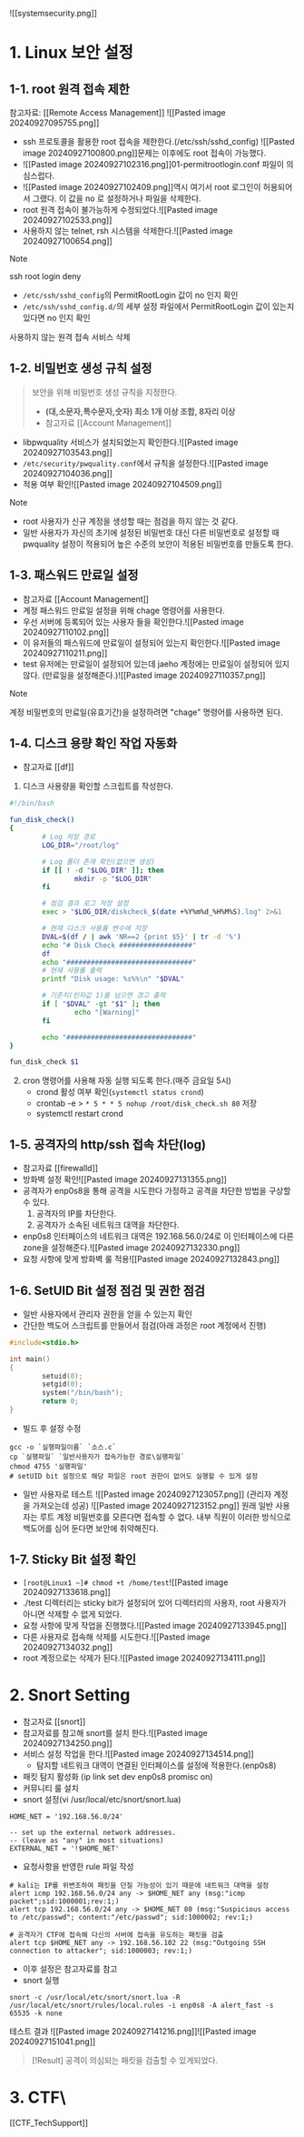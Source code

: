 ![[systemsecurity.png]]
# 1. Linux 보안 설정
## 1-1. root 원격 접속 제한
참고자료: [[Remote Access Management]]
![[Pasted image 20240927095755.png]]
- ssh 프로토콜을 활용한 root 접속을 제한한다.(/etc/ssh/sshd_config)
  ![[Pasted image 20240927100800.png]]문제는 이후에도 root 접속이 가능했다.
- ![[Pasted image 20240927102316.png]]01-permitrootlogin.conf 파일이 의심스럽다.
- ![[Pasted image 20240927102409.png]]역시 여기서 root 로그인이 허용되어서 그랬다. 이 값을 no 로 설정하거나 파일을 삭제한다.
- root 원격 접속이 불가능하게 수정되었다.![[Pasted image 20240927102533.png]]
- 사용하지 않는 telnet, rsh 시스템을 삭제한다.![[Pasted image 20240927100654.png]]
> [!Note]
> ssh root login deny
> - `/etc/ssh/sshd_config`의 PermitRootLogin 값이 no 인지 확인
> - `/etc/ssh/sshd_config.d/`의 세부 설정 파일에서 
>   PermitRootLogin 값이 있는지 있다면 no 인지 확인
> 
> 사용하지 않는 원격 접속 서비스 삭제

## 1-2. 비밀번호 생성 규칙 설정
> 보안을 위해 비밀번호 생성 규칙을 지정한다. 
> - **(대,소문자,특수문자,숫자) 최소 1개 이상 조합, 8자리 이상**
> - 참고자료 [[Account Management]]
- libpwquality 서비스가 설치되었는지 확인한다.![[Pasted image 20240927103543.png]]
- `/etc/security/pwquality.conf`에서 규칙을 설정한다.![[Pasted image 20240927104036.png]]
- 적용 여부 확인![[Pasted image 20240927104509.png]]
> [!Note]
> - root 사용자가 신규 계정을 생성할 때는 점검을 하지 않는 것 같다.
> - 일반 사용자가 자신의 초기에 설정된 비밀번호 대신 다른 비밀번호로 설정할 때 pwquality 설정이 적용되어 높은 수준의 보안이 적용된 비밀번호를 만들도록 한다.

## 1-3. 패스워드 만료일 설정
- 참고자료 [[Account Management]]
- 계정 패스워드 만료일 설정을 위해 chage 명령어를 사용한다.
- 우선 서버에 등록되어 있는 사용자 들을 확인한다.![[Pasted image 20240927110102.png]]
- 이 유저들의 패스워드에 만료일이 설정되어 있는지 확인한다.![[Pasted image 20240927110211.png]]
- test 유저에는 만료일이 설정되어 있는데 jaeho 계정에는 만료일이 설정되어 있지 않다. (만료일을 설정해준다.)![[Pasted image 20240927110357.png]]
> [!Note]
> 계정 비밀번호의 만료일(유효기간)을 설정하려면 "chage" 명령어를 사용하면 된다.
## 1-4. 디스크 용량 확인 작업 자동화
- 참고자료 [[df]]
1. 디스크 사용량을 확인할 스크립트를 작성한다.
```bash
#!/bin/bash

fun_disk_check()
{
        # Log 저장 경로
        LOG_DIR="/root/log"

        # Log 폴더 존재 확인(없으면 생성)
        if [[ ! -d "$LOG_DIR" ]]; then
                mkdir -p "$LOG_DIR"
        fi

        # 점검 결과 로그 저장 설정
        exec > "$LOG_DIR/diskcheck_$(date +%Y%m%d_%H%M%S).log" 2>&1

        # 현재 디스크 사용률 변수에 저장
        DVAL=$(df / | awk 'NR==2 {print $5}' | tr -d '%')
        echo "# Disk Check ##################"
        df
        echo "###############################"
        # 현재 사용률 출력
        printf "Disk usage: %s%%\n" "$DVAL"

        # 기준치(인자값 1)를 넘으면 경고 출력
        if [ "$DVAL" -gt "$1" ]; then
                echo "[Warning]"
        fi

        echo "###############################"
}

fun_disk_check $1
```
2. cron 명령어를 사용해 자동 실행 되도록 한다.(매주 금요일 5시)
	- crond 활성 여부 확인(`systemctl status crond`)
	- crontab -e > `* 5 * * 5 nohup /root/disk_check.sh 80` 저장
	- systemctl restart crond

## 1-5. 공격자의 http/ssh 접속 차단(log)
- 참고자료 [[firewalld]]
- 방화벽 설정 확인![[Pasted image 20240927131355.png]]
- 공격자가 enp0s8을 통해 공격을 시도한다 가정하고 공격을 차단한 방법을 구상할 수 있다.
	1) 공격자의 IP를 차단한다.
	2) 공격자가 소속된 네트워크 대역을 차단한다.
- enp0s8 인터페이스의 네트워크 대역은 192.168.56.0/24로 이 인터페이스에 다른 zone을 설정해준다.![[Pasted image 20240927132330.png]]
- 요청 사항에 맞게 방화벽 룰 적용![[Pasted image 20240927132843.png]]

## 1-6. SetUID Bit 설정 점검 및 권한 점검
- 일반 사용자에서 관리자 권한을 얻을 수 있는지 확인
- 간단한 백도어 스크립트를 만들어서 점검(아래 과정은 root 계정에서 진행)
```c
#include<stdio.h>

int main()
{
        setuid(0);
        setgid(0);
        system("/bin/bash");
        return 0;
}
```
- 빌드 후 설정 수정
```
gcc -o `실행파일이름` `소스.c`
cp `실행파일` `일반사용자가 접속가능한 경로\실행파일`
chmod 4755 '실행파일'
# setUID bit 설정으로 해당 파일은 root 권한이 없어도 실행할 수 있게 설정
```
- 일반 사용자로 테스트
![[Pasted image 20240927123057.png]]
(관리자 계정을 가져오는데 성공)
![[Pasted image 20240927123152.png]]
원래 일반 사용자는 루트 계정 비밀번호를 모른다면 접속할 수 없다.
내부 직원이 이러한 방식으로 백도어를 심어 둔다면 보안에 취약해진다.
## 1-7. Sticky Bit 설정 확인
- `[root@Linux1 ~]# chmod +t /home/test`![[Pasted image 20240927133618.png]]
- ./test 디렉터리는 sticky bit가 설정되어 있어 디렉터리의 사용자, root 사용자가 아니면 삭제할 수 없게 되었다.
- 요청 사항에 맞게 작업을 진행했다.![[Pasted image 20240927133945.png]]
- 다른 사용자로 접속해 삭제를 시도한다.![[Pasted image 20240927134032.png]]
- root 계정으로는 삭제가 된다.![[Pasted image 20240927134111.png]]
# 2. Snort Setting
- 참고자료 [[snort]]
- 참고자료를 참고해 snort를 설치 한다.![[Pasted image 20240927134250.png]]
- 서비스 설정 작업을 한다.![[Pasted image 20240927134514.png]]
  - 탐지할 네트워크 대역이 연결된 인터페이스를 설정에 적용한다.(enp0s8)
- 패킷 탐지 활성화 (ip link set dev enp0s8 promisc on)
- 커뮤니티 룰 설치
- snort 설정(vi /usr/local/etc/snort/snort.lua)
```
HOME_NET = '192.168.56.0/24'

-- set up the external network addresses.
-- (leave as "any" in most situations)
EXTERNAL_NET = '!$HOME_NET'
```
- 요청사항을 반영한 rule 파일 작성
```
# kali는 IP를 위변조하여 패킷을 던질 가능성이 있기 때문에 네트워크 대역을 설정
alert icmp 192.168.56.0/24 any -> $HOME_NET any (msg:"icmp packet";sid:1000001;rev:1;)
alert tcp 192.168.56.0/24 any -> $HOME_NET 80 (msg:"Suspicious access to /etc/passwd"; content:"/etc/passwd"; sid:1000002; rev:1;)

# 공격자가 CTF에 접속해 다신의 서버에 접속을 유도하는 패킷을 검출
alert tcp $HOME_NET any -> 192.168.56.102 22 (msg:"Outgoing SSH connection to attacker"; sid:1000003; rev:1;)
```
- 이후 설정은 참고자료를 참고
- snort 실행
```
snort -c /usr/local/etc/snort/snort.lua -R /usr/local/etc/snort/rules/local.rules -i enp0s8 -A alert_fast -s 65535 -k none
```
테스트 결과
![[Pasted image 20240927141216.png]]![[Pasted image 20240927151041.png]]
> [!Result]
> 공격이 의심되는 패킷을 검출할 수 있게되었다.

# 3. CTF\
[[CTF_TechSupport]]
